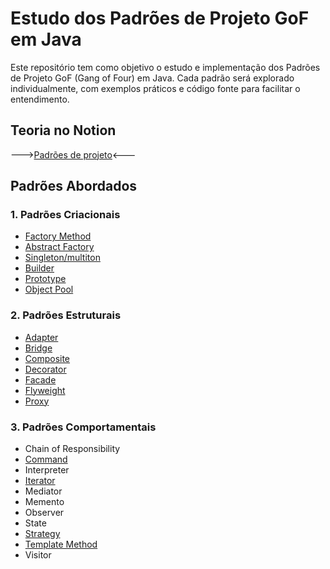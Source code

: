# Estudo dos Padrões de Projeto GoF em Java

Este repositório tem como objetivo o estudo e implementação dos Padrões de Projeto GoF (Gang of Four) em Java. Cada padrão será explorado individualmente, com exemplos práticos e código fonte para facilitar o entendimento.
## Teoria no Notion
  --->[Padrões de projeto](https://www.notion.so/Padr-es-de-projeto-6f88800b1e8d4875b032cfae77fd97e6?pvs=4)<---
## Padrões Abordados

### 1. Padrões Criacionais

- [Factory Method](./designPattern/src/com/alex/criacionais/factory/)
- [Abstract Factory](./designPattern/src/com/alex/criacionais/abstractFactory/)
- [Singleton/multiton](./designPattern/src/com/alex/criacionais/singleton/)
- [Builder](./designPattern/src/com/alex/criacionais/builder/)
- [Prototype](./designPattern/src/com/alex/criacionais/prototype/)
- [Object Pool](./designPattern/src/com/alex/criacionais/objectpool/)

### 2. Padrões Estruturais

- [Adapter](./designPattern/src/com/alex/estruturais/adapter/)
- [Bridge](./designPattern/src/com/alex/estruturais/bridge/)
- [Composite](./designPattern/src/com/alex/estruturais/composite/)
- [Decorator](./designPattern/src/com/alex/estruturais/decorator/)
- [Facade](./designPattern/src/com/alex/estruturais/facade/)
- [Flyweight](./designPattern/src/com/alex/estruturais/flyweight/)
- [Proxy](./designPattern/src/com/alex/estruturais/proxy/)

### 3. Padrões Comportamentais

- Chain of Responsibility
- [Command](./designPattern/src/com/alex/comportamentais/command/)
- Interpreter
- [Iterator](./designPattern/src/com/alex/comportamentais/iterator/)
- Mediator
- Memento
- Observer
- State
- [Strategy](./designPattern/src/com/alex/comportamentais/strategy/)
- [Template Method](./designPattern/src/com/alex/comportamentais/templateMethod/)
- Visitor

